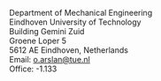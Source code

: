 <!-- Contact Information -->
<p> 
  Department of Mechanical Engineering <br/>
  Eindhoven University of Technology <br/>
  Building Gemini Zuid <br/>
  Groene Loper 5 <br/>
  5612 AE Eindhoven, Netherlands<br/>
  Email: <a href="mailto:o.arslan@tue.nl">o.arslan@tue.nl</a> <br/>
  Office: -1.133
</p>
